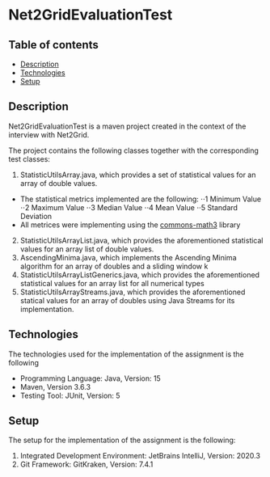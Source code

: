 # Net2GridEvaluationTest

## Table of contents
* [Description](#description)
* [Technologies](#technologies)
* [Setup](#setup)

## Description
Net2GridEvaluationTest is a maven project created in the context of the interview with Net2Grid. 

The project contains the following classes together with the corresponding test classes:

1. StatisticUtilsArray.java, which provides a set of statistical values for an array of double values.
  - The statistical metrics implemented are the following:
        ⋅⋅1 Minimum Value
        ⋅⋅2 Maximum Value
        ⋅⋅3 Median Value
        ⋅⋅4 Mean Value
        ⋅⋅5 Standard Deviation
   - All metrices were implementing using the [commons-math3](http://commons.apache.org/proper/commons-math/javadocs/api-3.6.1/index.html) library
2. StatisticUtilsArrayList.java, which provides the aforementioned statistical values for an array list of double values.
3. AscendingMinima.java, which implements the Ascending Minima algorithm for an array of doubles and a sliding window k
4. StatisticUtilsArrayListGenerics.java, which provides the aforementioned statistical values for an array list for all numerical types
5. StatisticUtilsArrayStreams.java, which provides the aforementioned statical values for an array of doubles using Java Streams for its implementation.

## Technologies

The technologies used for the implementation of the assignment is the following
- Programming Language: Java, Version: 15
- Maven, Version 3.6.3
- Testing Tool: JUnit, Version: 5

## Setup

The setup for the implementation of the assignment is the following:
1. Integrated Development Environment: JetBrains IntelliJ, Version: 2020.3
2. Git Framework: GitKraken, Version: 7.4.1
